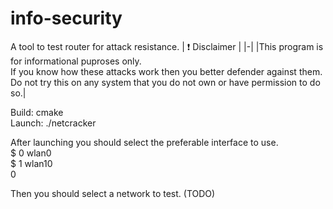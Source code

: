 # info-security
A tool to test router for attack resistance.
| :exclamation: Disclaimer |
|-|
|This program is for informational puproses only.<br />If you know how these attacks work then you better defender against them.<br />Do not try this on any system that you do not own or have permission to do so.|

Build: cmake\
Launch: ./netcracker

After launching you should select the preferable interface to use.\
$ 0 wlan0\
$ 1 wlan10\
0

Then you should select a network to test. (TODO)
